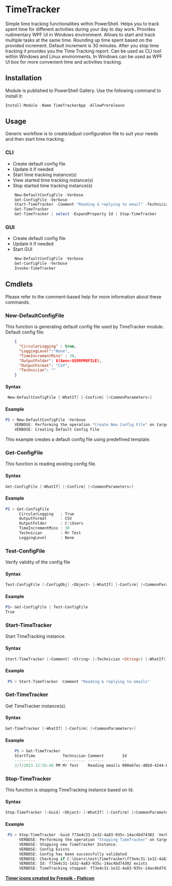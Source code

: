 # TimeTracker

Simple time tracking functionalities within PowerShell. Helps you to track spent
time for different activities during your day to day work. Provides rudimentary
WPF UI in Windows environment.
Allows to start and track multiple tasks at the same time. Rounding up time spent
based on the provided increment. Default increment is 30 minutes. After you stop
time tracking it provides you the Time Tracking report. Can be used as CLI tool
within Windows and Linux environments. In Windows can be used as WPF UI box for
more convenient time and activities tracking.

## Installation

 Module is published to PowerShell Gallery. Use the following command to install
it:

 ```powershell
 Install-Module -Name TimeTrackerApp -AllowPrerelease 
 ```
 
## Usage

Generic workflow is to create/adjust configuration file to suit your needs and 
then start time tracking.

### CLI

* Create default config file
* Update it if needed
* Start time tracking instance(s)
* View started time tracking instance(s)
* Stop started time tracking instance(s)

```powershell
    New-DefaultConfigFile -Verbose
    Get-ConfigFile -Verbose
    Start-TimeTracker -Comment "Reading & replying to email" -Technician "Clark Kent"
    Get-TimeTracker
    Get-TimeTracker | select -ExpandProperty Id | Stop-TimeTracker
```

### GUI

* Create default config file
* Update it if needed
* Start GUI

```powershell
    New-DefaultConfigFile -Verbose
    Get-ConfigFile -Verbose
    Invoke-TimeTracker
```

## Cmdlets

Please refer to the comment-based help for more information about these commands.

### New-DefaultConfigFile

This function is generating default config file used by TimeTracker module.
Default config file:

```json
    {
      "CircularLogging" : true,
      "LoggingLevel":"None",
      "TimeIncrementMins" : 30,
      "OutputFolder": $($env:USERPROFILE),
      "OutputFormat": "CSV",
      "Technician": ""
    }
```

#### Syntax

```powershell
 New-DefaultConfigFile [-WhatIf] [-Confirm] [<CommonParameters>]
```

#### Example

```powershell
PS > New-DefaultConfigFile -Verbose
    VERBOSE: Performing the operation "Create New Config File" on target "DefaultConfig".
    VERBOSE: Creating Default Config File
```

This example creates a default config file using predefined template.

### Get-ConfigFile

This function is reading existing config file.

#### Syntax

```powershell
Get-ConfigFile [-WhatIf] [-Confirm] [<CommonParameters>]
```

#### Example

```powershell
PS > Get-ConfigFile
      CircularLogging   : True
      OutputFormat      : CSV
      OutputFolder      : C:\Users
      TimeIncrementMins : 30
      Technician        : Mr Test
      LoggingLevel      : None
```

### Test-ConfigFile

Verify validity of the config file

#### Syntax

```powershell
Test-ConfigFile [-ConfigObj] <Object> [-WhatIf] [-Confirm] [<CommonParameters>]
```

#### Example

```powershell
PS> Get-ConfigFile | Test-ConfigFile
True
```

### Start-TimeTracker

Start TimeTracking instance.

#### Syntax

```powershell
Start-TimeTracker [-Comment] <String> [-Technician <String>] [-WhatIf] [-Confirm] [<CommonParameters>]
```

#### Example

```powershell
 PS > Start-TimeTracker -Comment "Reading & replying to emails"
```

### Get-TimeTracker

Get TimeTracker instance(s).

#### Syntax

```powershell
Get-TimeTracker [-WhatIf] [-Confirm] [<CommonParameters>]
```

#### Example
```powershell
    PS > Get-TimeTracker
    StartTime            Technician Comment        Id
    ---------            ---------- -------        --
    2/7/2023 12:56:40 PM Mr Test    Reading emails 000e67ec-48b9-4244-8f90-006a0afe3929
```

### Stop-TimeTracker

This function is stopping TimeTracking instance based on Id.

#### Syntax

```powershell
Stop-TimeTracker [-Guid] <Object> [-WhatIf] [-Confirm] [<CommonParameters>]
```

#### Example

```powershell
 PS > Stop-TimeTracker -Guid f73e4c31-1e32-4a83-935c-14ac4bd74302 -Verbose
      VERBOSE: Performing the operation "Stopping TimeTracker" on target "'Id: f73e4c31-1e32-4a83-935c-14ac4bd74302'".
      VERBOSE: Stopping new TimeTracker Instance.
      VERBOSE: Config Exists
      VERBOSE: Config has been successfully validated.
      VERBOSE: Checking if C:\Users\test\TimeTracker\f73e4c31-1e32-4a83-935c-14ac4bd74302.track exists.
      VERBOSE: Id: f73e4c31-1e32-4a83-935c-14ac4bd74302 exists
      VERBOSE: TimeTracking stopped: f73e4c31-1e32-4a83-935c-14ac4bd74302
```

**[Timer icons created by Freepik - Flaticon](https://www.flaticon.com/free-icons/timer)**